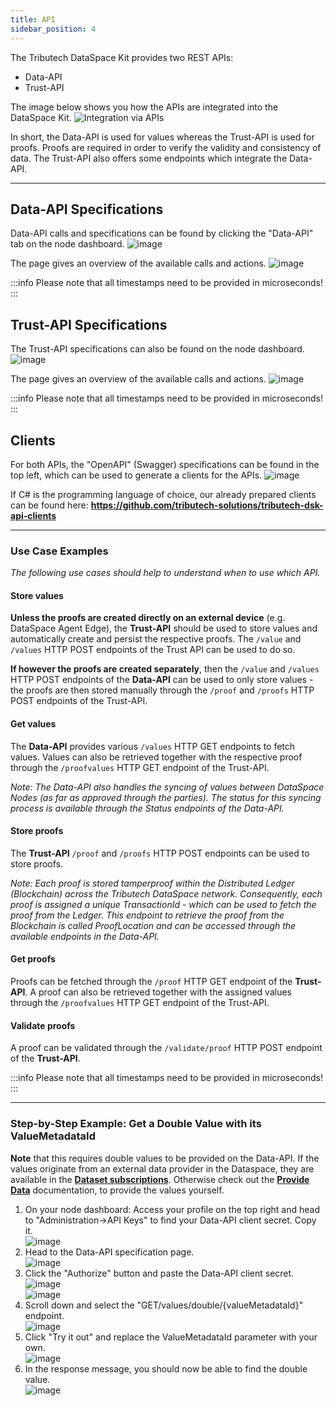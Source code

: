 ```yaml
---
title: API
sidebar_position: 4
---
```


The Tributech DataSpace Kit provides two REST APIs:

- Data-API
- Trust-API

The image below shows you how the APIs are integrated into the DataSpace Kit.
![Integration via APIs](assets/integration.png)

In short, the Data-API is used for values whereas the Trust-API is used for proofs. Proofs are required in order to verify the validity and consistency of data. The Trust-API also offers some endpoints which integrate the Data-API.

---

## Data-API Specifications
Data-API calls and specifications can be found by clicking the "Data-API" tab on the node dashboard.
![image](assets/data_api_tab.png)

The page gives an overview of the available calls and actions.
![image](assets/data_api_base.png)

:::info
Please note that all timestamps need to be provided in microseconds!
:::

## Trust-API Specifications
The Trust-API specifications can also be found on the node dashboard.
![image](assets/trust_api_tab.png)

The page gives an overview of the available calls and actions.
![image](assets/trust_api_base.png)

:::info
Please note that all timestamps need to be provided in microseconds!
:::

## Clients
For both APIs, the "OpenAPI" (Swagger) specifications can be found in the top left, which can be used to generate a clients for the APIs.
![image](assets/data_api_swagger.png)

If C# is the programming language of choice, our already prepared clients can be found here: **https://github.com/tributech-solutions/tributech-dsk-api-clients**

---

### Use Case Examples
_The following use cases should help to understand when to use which API._

#### Store values

**Unless the proofs are created directly on an external device** (e.g. DataSpace Agent Edge), the **Trust-API** should be used to store values and automatically create and persist the respective proofs. The `/value` and `/values` HTTP POST endpoints of the Trust API can be used to do so.

**If however the proofs are created separately**, then the `/value` and `/values` HTTP POST endpoints of the **Data-API** can be used to only store values - the proofs are then stored manually through the `/proof` and `/proofs` HTTP POST endpoints of the Trust-API.

#### Get values

The **Data-API** provides various `/values` HTTP GET endpoints to fetch values.
Values can also be retrieved together with the respective proof through the `/proofvalues` HTTP GET endpoint of the Trust-API.

_Note: The Data-API also handles the syncing of values between DataSpace Nodes (as far as approved through the parties). The status for this syncing process is available through the Status endpoints of the Data-API._

#### Store proofs

The **Trust-API** `/proof` and `/proofs` HTTP POST endpoints can be used to store proofs.

_Note: Each proof is stored tamperproof within the Distributed Ledger (Blockchain) across the Tributech DataSpace network. Consequently, each proof is assigned a unique TransactionId - which can be used to fetch the proof from the Ledger. This endpoint to retrieve the proof from the Blockchain is called ProofLocation and can be accessed through the available endpoints in the Data-API._

#### Get proofs

Proofs can be fetched through the `/proof` HTTP GET endpoint of the **Trust-API**. A proof can also be retrieved together with the assigned values through the `/proofvalues` HTTP GET endpoint of the Trust-API.

#### Validate proofs

A proof can be validated through the `/validate/proof` HTTP POST endpoint of the **Trust-API**.

:::info
Please note that all timestamps need to be provided in microseconds!
:::

---

### Step-by-Step Example: **Get a Double Value with its ValueMetadataId**

**Note** that this requires double values to be provided on the Data-API. If the values originate from an external data provider in the Dataspace, they are available in the [**Dataset subscriptions**](./subscribe_dataset.md). Otherwise check out the [**Provide Data**](../provide_data/overview.md) documentation, to provide the values yourself.

1. On your node dashboard: Access your profile on the top right and head to "Administration->API Keys" to find your Data-API client secret. Copy it.  
   ![image](assets/administration.png)
2. Head to the Data-API specification page.  
   ![image](assets/data_api_tab_small.png)
3. Click the "Authorize" button and paste the Data-API client secret.  
   ![image](assets/authorize.png)  
   ![image](assets/authorize_secret.png)
4. Scroll down and select the "GET/values/double/{valueMetadataId}" endpoint.  
   ![image](assets/data_api_get_double.png)
5. Click "Try it out" and replace the ValueMetadataId parameter with your own.  
   ![image](assets/data_api_enter_id.png)
6. In the response message, you should now be able to find the double value.  
   ![image](assets/server_response_success.png)
